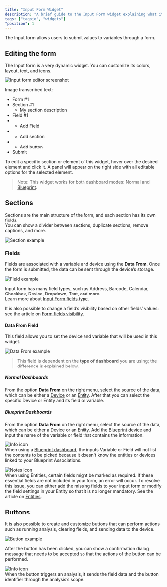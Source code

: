 ```yaml
---
title: "Input Form Widget"
description: "A brief guide to the Input Form widget explaining what it does and how to edit it, including steps to modify sections and fields and a note about dashboard compatibility."
tags: ["tagoio", "widgets"]
"position": 1
---
```

The Input form allows users to submit values to variables through a form.

## Editing the form
The Input form is a very dynamic widget. You can customize its colors, layout, text, and icons.

![Input form editor screenshot](/docs_imagem/tagoio/input-form-widget-2.gif)

Image transcribed text:
- Form #1
- Section #1
  - My section description
- Field #1
- + Add Field
- + Add section
- + Add button
- Submit

To edit a specific section or element of this widget, hover over the desired element and click it. A panel will appear on the right side with all editable options for the selected element.

> Note: This widget works for both dashboard modes: Normal and [Blueprint](../../dashboards/blueprint-dashboard).

## Sections
Sections are the main structure of the form, and each section has its own fields.  
You can show a divider between sections, duplicate sections, remove captions, and more.

![Section example](/docs_imagem/tagoio/sections-PY4.gif)

### Fields
Fields are associated with a variable and device using the **Data From**. Once the form is submitted, the data can be sent through the device’s storage.

![Field example](/docs_imagem/tagoio/Fields-MlQ.gif)

Input form has many field types, such as Address, Barcode, Calendar, Checkbox, Device, Dropdown, Text, and more.  
Learn more about [Input Form fields type](/tagoio/field-types-for-input-form).

It is also possible to change a field’s visibility based on other fields’ values: see the article on [Form fields visibility](/tagoio/form-fields-visibility).

#### Data From Field
This field allows you to set the device and variable that will be used in this widget.

![Data From example](/docs_imagem/tagoio/external-75b8ef8b.png)

> This field is dependent on the **type of dashboard** you are using; the difference is explained below.

##### Normal Dashboards
From the option **Data From** on the right menu, select the source of the data, which can be either a [Device](/tagoio/devices/devices) or an [Entity](/tagoio/entities/entities). After that you can select the specific Device or Entity and its field or variable.

##### Blueprint Dashboards
From the option **Data From** on the right menu, select the source of the data, which can be either a Device or an Entity. Add the [Blueprint device](/tagoio/devices/blueprint-devices-entities) and input the name of the variable or field that contains the information.

![Info icon](/docs_imagem/tagoio/info-8.png)  
When using a [Blueprint dashboard](../../dashboards/blueprint-dashboard), the inputs Variable or Field will not list the contents to be picked because it doesn't know the entities or devices linked to your Blueprint Associations.

![Notes icon](/docs_imagem/tagoio/file.png)  
When using Entities, certain fields might be marked as required. If these essential fields are not included in your form, an error will occur. To resolve this issue, you can either add the missing fields to your input form or modify the field settings in your Entity so that it is no longer mandatory. See the article on [Entities](/tagoio/entities/entities).

## Buttons
It is also possible to create and customize buttons that can perform actions such as running analysis, clearing fields, and sending data to the device.

![Button example](/docs_imagem/tagoio/buttons2-vGw.gif)

After the button has been clicked, you can show a confirmation dialog message that needs to be accepted so that the actions of the button can be performed.

![Info icon](/docs_imagem/tagoio/info-8.png)  
When the button triggers an analysis, it sends the field data and the button identifier through the analysis’s scope.